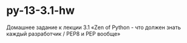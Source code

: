 # py-13-3.1-hw
Домашнее задание к лекции 3.1 «Zen of Python - что должен знать каждый разработчик / PEP8 и PEP вообще»
